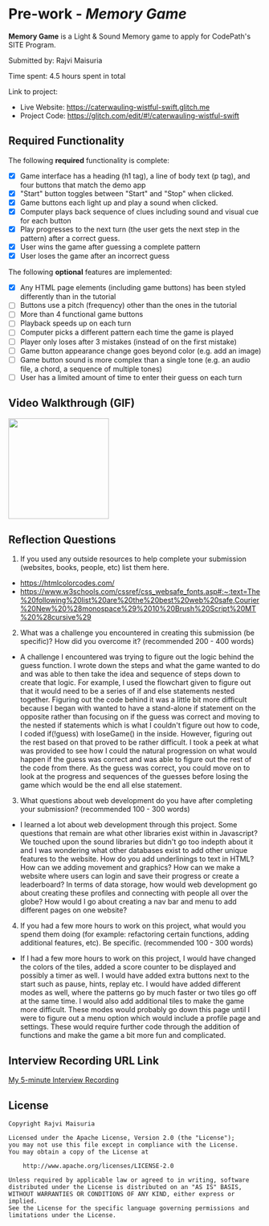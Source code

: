 # Pre-work - _Memory Game_

**Memory Game** is a Light & Sound Memory game to apply for CodePath's SITE Program.

Submitted by: Rajvi Maisuria

Time spent: 4.5 hours spent in total

Link to project:

- Live Website: https://caterwauling-wistful-swift.glitch.me
- Project Code: https://glitch.com/edit/#!/caterwauling-wistful-swift

## Required Functionality

The following **required** functionality is complete:

- [x] Game interface has a heading (h1 tag), a line of body text (p tag), and four buttons that match the demo app
- [x] "Start" button toggles between "Start" and "Stop" when clicked.
- [x] Game buttons each light up and play a sound when clicked.
- [x] Computer plays back sequence of clues including sound and visual cue for each button
- [x] Play progresses to the next turn (the user gets the next step in the pattern) after a correct guess.
- [x] User wins the game after guessing a complete pattern
- [x] User loses the game after an incorrect guess

The following **optional** features are implemented:

- [x] Any HTML page elements (including game buttons) has been styled differently than in the tutorial
- [ ] Buttons use a pitch (frequency) other than the ones in the tutorial
- [ ] More than 4 functional game buttons
- [ ] Playback speeds up on each turn
- [ ] Computer picks a different pattern each time the game is played
- [ ] Player only loses after 3 mistakes (instead of on the first mistake)
- [ ] Game button appearance change goes beyond color (e.g. add an image)
- [ ] Game button sound is more complex than a single tone (e.g. an audio file, a chord, a sequence of multiple tones)
- [ ] User has a limited amount of time to enter their guess on each turn

## Video Walkthrough (GIF)

<img src="https://imgur.com/bHuQuq1.gif" width=200><br>

## Reflection Questions

1. If you used any outside resources to help complete your submission (websites, books, people, etc) list them here.

- https://htmlcolorcodes.com/
- https://www.w3schools.com/cssref/css_websafe_fonts.asp#:~:text=The%20following%20list%20are%20the%20best%20web%20safe,Courier%20New%20%28monospace%29%2010%20Brush%20Script%20MT%20%28cursive%29

2. What was a challenge you encountered in creating this submission (be specific)? How did you overcome it? (recommended 200 - 400 words)
   
- A challenge I encountered was trying to figure out the logic behind the guess function. I wrote down the steps and what the game wanted to do and was able to then take the idea and sequence of steps down to create that logic. For example, I used the flowchart given to figure out that it would need to be a series of if and else statements nested together. Figuring out the code behind it was a little bit more difficult because I began with wanted to have a stand-alone if statement on the opposite rather than focusing on if the guess was correct and moving to the nested if statements which is what I couldn't figure out how to code, I coded if(!guess) with loseGame() in the inside. However, figuring out the rest based on that proved to be rather difficult. I took a peek at what was provided to see how I could the natural progression on what would happen if the guess was correct and was able to figure out the rest of the code from there. As the guess was correct, you could move on to look at the progress and sequences of the guesses before losing the game which would be the end all else statement.

3. What questions about web development do you have after completing your submission? (recommended 100 - 300 words)
   
- I learned a lot about web development through this project. Some questions that remain are what other libraries exist within in Javascript? We touched upon the sound libraries but didn't go too indepth about it and I was wondering what other databases exist to add other unique features to the website. How do you add underlinings to text in HTML? How can we adding movement and graphics? How can we make a website where users can login and save their progress or create a leaderboard? In terms of data storage, how would web development go about creating these profiles and connecting with people all over the globe? How would I go about creating a nav bar and menu to add different pages on one website? 

4. If you had a few more hours to work on this project, what would you spend them doing (for example: refactoring certain functions, adding additional features, etc). Be specific. (recommended 100 - 300 words)
   
- If I had a few more hours to work on this project, I would have changed the colors of the tiles, added a score counter to be displayed and possibly a timer as well. I would have added extra buttons next to the start such as pause, hints, replay etc. I would have added different modes as well, where the patterns go by much faster or two tiles go off at the same time. I would also add additional tiles to make the game more difficult. These modes would probably go down this page until I were to figure out a menu option which would include a profile page and settings. These would require further code through the addition of functions and make the game a bit more fun and complicated. 

## Interview Recording URL Link

[My 5-minute Interview Recording](your-link-here)

## License

    Copyright Rajvi Maisuria

    Licensed under the Apache License, Version 2.0 (the "License");
    you may not use this file except in compliance with the License.
    You may obtain a copy of the License at

        http://www.apache.org/licenses/LICENSE-2.0

    Unless required by applicable law or agreed to in writing, software
    distributed under the License is distributed on an "AS IS" BASIS,
    WITHOUT WARRANTIES OR CONDITIONS OF ANY KIND, either express or implied.
    See the License for the specific language governing permissions and
    limitations under the License.
